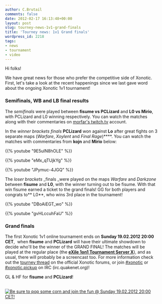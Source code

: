 ```yaml
---
author: C.Brutail
comments: false
date: 2012-02-17 16:13:48+00:00
layout: post
slug: tourney-news-1v1-grand-finals
title: 'Tourney news: 1v1 Grand finals'
wordpress_id: 2218
tags:
- news
- tournament
- video
---
```


Hi folks!

We have great news for those who prefer the competitive side of Xonotic. First, let's take a look at the recent happenings since we last gave word about the ongoing Xonotic 1v1 tournament!

### Semifinals, WB and LB final results

The _semifinals_ were played between **fisume vs PCLizard** and **L0 vs Mirio**, with PCLizard and L0 winning respectively. You can watch the matches along with their commentaries on [morfar's twitch.tv](http://en.twitch.tv/morfah/b/302150054) account.

In the _winner brackets finals_ **PCLizard** won against **Lo** after great fights on 3 separate maps (_Warfare_, _Xoylent_ and _Final Rage_)****. You can watch the matches with commentaries from **kojn** and **Mirio** below:

{{% youtube "9E5ulN8hOLE" %}}

{{% youtube "eMx_qTUjkYg" %}}

{{% youtube "JPymuc-4JGQ" %}}

The _loser brackets_ _finals _were played on the maps _Warfare_ and _Darkzone_ between **fisume** and **L0**, with the winner turning out to be fisume. With that win fisume earned a ticket to the grand finals! GG for both players and congrats to** L0**, who wins 3rd place in the tournament!

{{% youtube "DBoAiEGT_wo" %}}

{{% youtube "gvHLccuhFaU" %}}

### Grand finals

The first Xonotic 1v1 online tournament ends on **Sunday 19.02.2012 20:00 CET**,  when **fisume** and **PCLizard** will have their ultimate showdown to decide who'll be the winner of the GRAND FINAL! The matches will be played at the regular place (the **[eXile 1on1 Tournament Server X](http://dpmaster.deathmask.net/?game=xonotic&server=88.198.17.137:24446&sort=name)**), and as usual, there will probably be a screencast too. For more information check out the [tourney thread](http://forums.xonotic.org/showthread.php?tid=2177) on the official Xonotic forums, or join [#xonotic](irc://irc.quakenet.org/xonotic) or [#xonotic.pickup](irc://irc.quakenet.org/xonotic.pickup) on IRC (irc.quakenet.org)!

GL & HF for **fisume** and **PCLizard**!

 [![Be sure to pop some corn and join the fun @ Sunday 19.02.2012 20:00 CET!](http://www.xonotic.org/m/uploads/2012/02/grand_tourney-500x375.jpg)](http://www.xonotic.org/2012/02/tourney-news-1v1-grand-finals/grand_tourney/)
